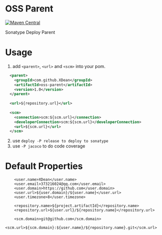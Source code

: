 # OSS Parent
[![Maven Central](https://maven-badges.herokuapp.com/maven-central/com.github.XDean/oss-parent/badge.svg)](https://maven-badges.herokuapp.com/maven-central/com.github.XDean/oss-parent)

Sonatype Deploy Parent

# Usage

1. add `<parent>`, `<url>` and `<scm>` into your pom.

```xml
  <parent>
    <groupId>com.github.XDean</groupId>
    <artifactId>oss-parent</artifactId>
    <version>1.0</version>
  </parent>
  
  <url>${repository.url}</url>
  
  <scm>
    <connection>scm:${scm.url}</connection>
    <developerConnection>scm:${scm.url}</developerConnection>
    <url>${scm.url}</url>
  </scm>

```

2. use `deploy -P release to deploy to sonatype`
3. use `-P jacoco` to do code coverage

# Default Properties

```
    <user.name>XDean</user.name>
    <user.email>373216024@qq.com</user.email>
    <user.domain>https://github.com</user.domain>
    <user.url>${user.domain}/${user.name}</user.url>
    <user.timezone>8</user.timezone>
    
    <repository.name>${project.artifactId}</repository.name>
    <repository.url>${user.url}/${repository.name}</repository.url>
    
    <scm.domain>git@github.com</scm.domain>
    <scm.url>${scm.domain}:${user.name}/${repository.name}.git</scm.url>
```